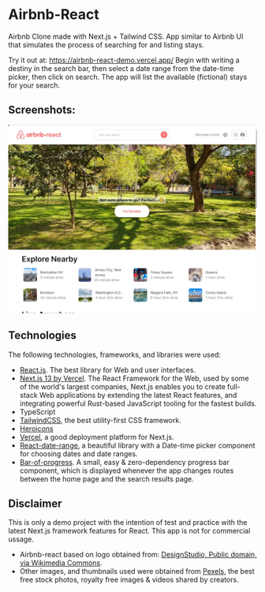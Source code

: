 # Airbnb-React

Airbnb Clone made with Next.js + Tailwind CSS. App similar to Airbnb UI that simulates the process of searching for and listing stays.

Try it out at: <a href="https://airbnb-react-demo.vercel.app/" target="_blank">https://airbnb-react-demo.vercel.app/</a>
Begin with writing a destiny in the search bar, then select a date range from the date-time picker, then click on search. The app will list the available (fictional) stays for your search.

## Screenshots:

<div align="center">
  <img src="screenshots/Airbnb-react2.jpg" alt="screenshot" width="700" style="width:700px;"/>
</div>

## Technologies

The following technologies, frameworks, and libraries were used:

- [React.js](https://react.dev/). The best library for Web and user interfaces.
- [Next.js 13 by Vercel](https://nextjs.org/). The React Framework for the Web, used by some of the world's largest companies, Next.js enables you to create full-stack Web applications by extending the latest React features, and integrating powerful Rust-based JavaScript tooling for the fastest builds.
- TypeScript
- [TailwindCSS](https://tailwindcss.com/), the best utility-first CSS framework.
- [Heroicons](https://github.com/tailwindlabs/heroicons)
- [Vercel](https://vercel.com), a good deployment platform for Next.js.
- [React-date-range](https://github.com/hypeserver/react-date-range), a beautiful library with a Date-time picker component for choosing dates and date ranges.
- [Bar-of-progress](https://www.npmjs.com/package/@badrap/bar-of-progress). A small, easy & zero-dependency progress bar component, which is displayed whenever the app changes routes between the home page and the search results page.

## Disclaimer

This is only a demo project with the intention of test and practice with the latest Next.js framework features for React. This app is not for commercial ussage.

- Airbnb-react based on logo obtained from: [DesignStudio, Public domain, via Wikimedia Commons](https://commons.wikimedia.org/wiki/File:Airbnb_Logo_B%C3%A9lo.svg).
- Other images, and thumbnails used were obtained from [Pexels](https://www.pexels.com/), the best free stock photos, royalty free images & videos shared by creators.
